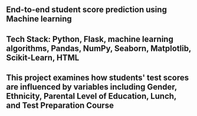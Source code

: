 ## End-to-end student score prediction using Machine learning
## Tech Stack: Python, Flask, machine learning algorithms, Pandas, NumPy, Seaborn, Matplotlib, Scikit-Learn, HTML
## This project examines how students' test scores are influenced by variables including Gender, Ethnicity, Parental Level of Education, Lunch, and Test Preparation Course
